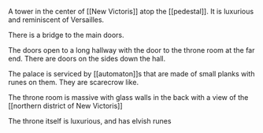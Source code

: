 A tower in the center of [[New Victoris]] atop the [[pedestal]]. It is luxurious and reminiscent of Versailles.

There is a bridge to the main doors.

The doors open to a long hallway with the door to the throne room at the far end. There are doors on the sides down the hall. 

The palace is serviced by [[automaton]]s that are made of small planks with runes on them. They are scarecrow like.

The throne room is massive with glass walls in the back with a view of the [[northern district of New Victoris]]

The throne itself is luxurious, and has elvish runes



